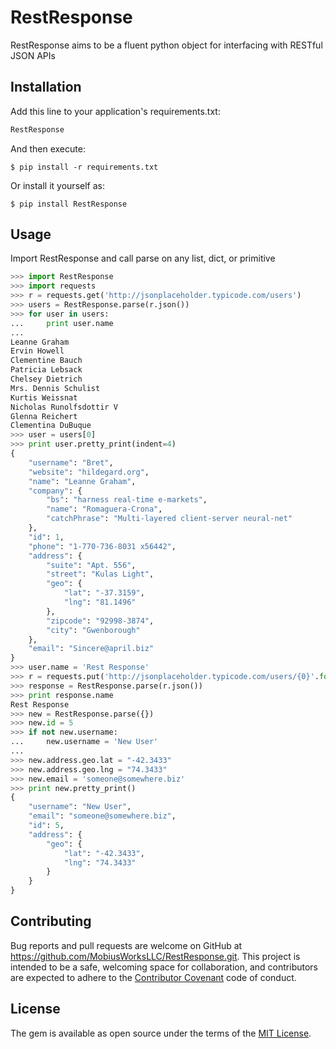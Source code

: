 # RestResponse

RestResponse aims to be a fluent python object for interfacing with RESTful JSON APIs

## Installation

Add this line to your application's requirements.txt:

```python
RestResponse
```

And then execute:

    $ pip install -r requirements.txt

Or install it yourself as:

    $ pip install RestResponse

## Usage

Import RestResponse and call parse on any list, dict, or primitive

```python
>>> import RestResponse
>>> import requests
>>> r = requests.get('http://jsonplaceholder.typicode.com/users')
>>> users = RestResponse.parse(r.json())
>>> for user in users:
...     print user.name
...
Leanne Graham
Ervin Howell
Clementine Bauch
Patricia Lebsack
Chelsey Dietrich
Mrs. Dennis Schulist
Kurtis Weissnat
Nicholas Runolfsdottir V
Glenna Reichert
Clementina DuBuque
>>> user = users[0]
>>> print user.pretty_print(indent=4)
{
    "username": "Bret",
    "website": "hildegard.org",
    "name": "Leanne Graham",
    "company": {
        "bs": "harness real-time e-markets",
        "name": "Romaguera-Crona",
        "catchPhrase": "Multi-layered client-server neural-net"
    },
    "id": 1,
    "phone": "1-770-736-8031 x56442",
    "address": {
        "suite": "Apt. 556",
        "street": "Kulas Light",
        "geo": {
            "lat": "-37.3159",
            "lng": "81.1496"
        },
        "zipcode": "92998-3874",
        "city": "Gwenborough"
    },
    "email": "Sincere@april.biz"
}
>>> user.name = 'Rest Response'
>>> r = requests.put('http://jsonplaceholder.typicode.com/users/{0}'.format(user.id), json=user)
>>> response = RestResponse.parse(r.json())
>>> print response.name
Rest Response
>>> new = RestResponse.parse({})
>>> new.id = 5
>>> if not new.username:
...     new.username = 'New User'
...
>>> new.address.geo.lat = "-42.3433"
>>> new.address.geo.lng = "74.3433"
>>> new.email = 'someone@somewhere.biz'
>>> print new.pretty_print()
{
    "username": "New User",
    "email": "someone@somewhere.biz",
    "id": 5,
    "address": {
        "geo": {
            "lat": "-42.3433",
            "lng": "74.3433"
        }
    }
}
```

## Contributing

Bug reports and pull requests are welcome on GitHub at https://github.com/MobiusWorksLLC/RestResponse.git. This project is
intended to be a safe, welcoming space for collaboration, and contributors are expected to adhere to the
[Contributor Covenant](http://contributor-covenant.org) code of conduct.


## License

The gem is available as open source under the terms of the [MIT License](http://opensource.org/licenses/MIT).
